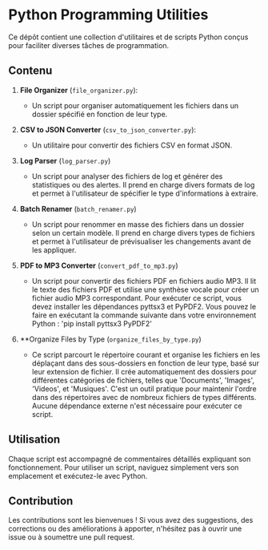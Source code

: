 # Python Programming Utilities

Ce dépôt contient une collection d'utilitaires et de scripts Python conçus pour faciliter diverses tâches de programmation.

## Contenu

1. **File Organizer** (`file_organizer.py`): 
   - Un script pour organiser automatiquement les fichiers dans un dossier spécifié en fonction de leur type.

2. **CSV to JSON Converter** (`csv_to_json_converter.py`): 
   - Un utilitaire pour convertir des fichiers CSV en format JSON.
  
3. **Log Parser** (`log_parser.py`)
   - Un script pour analyser des fichiers de log et générer des statistiques ou des alertes. Il prend en charge divers formats de log et permet à l'utilisateur de spécifier le type d'informations à extraire.

4. **Batch Renamer** (`batch_renamer.py`)
   - Un script pour renommer en masse des fichiers dans un dossier selon un certain modèle. Il prend en charge divers types de fichiers et permet à l'utilisateur de prévisualiser les changements avant de les appliquer.

5. **PDF to MP3 Converter** (`convert_pdf_to_mp3.py`)
   - Un script pour convertir des fichiers PDF en fichiers audio MP3. Il lit le texte des fichiers PDF et utilise une synthèse vocale pour créer un fichier audio MP3 correspondant. Pour exécuter ce script, vous devez installer les dépendances pyttsx3 et PyPDF2. Vous pouvez le faire en exécutant la commande suivante dans votre environnement Python : 'pip install pyttsx3 PyPDF2'

6. **Organize Files by Type (`organize_files_by_type.py`)
   - Ce script parcourt le répertoire courant et organise les fichiers en les déplaçant dans des sous-dossiers en fonction de leur type, basé sur leur extension de fichier. Il crée automatiquement des dossiers pour différentes catégories de fichiers, telles que 'Documents', 'Images', 'Videos', et 'Musiques'. C'est un outil pratique pour maintenir l'ordre dans des répertoires avec de nombreux fichiers de types différents. Aucune dépendance externe n'est nécessaire pour exécuter ce script.

## Utilisation

Chaque script est accompagné de commentaires détaillés expliquant son fonctionnement. Pour utiliser un script, naviguez simplement vers son emplacement et exécutez-le avec Python.

## Contribution

Les contributions sont les bienvenues ! Si vous avez des suggestions, des corrections ou des améliorations à apporter, n'hésitez pas à ouvrir une issue ou à soumettre une pull request.
